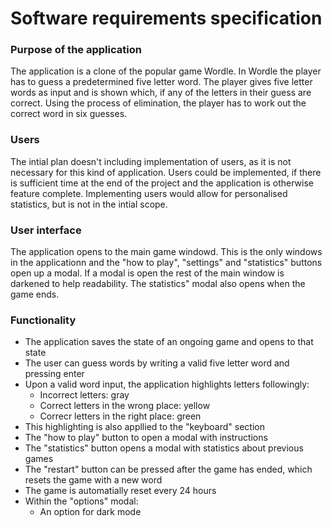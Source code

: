 # Software requirements specification

### Purpose of the application

The application is a clone of the popular game Wordle. In Wordle the player has to guess a predetermined five letter word. The player gives five letter words as input and is shown which, if any of the letters in their guess are correct. Using the process of elimination, the player has to work out the correct word in six guesses. 

### Users

The intial plan doesn't including implementation of users, as it is not necessary for this kind of application. Users could be implemented, if there is sufficient time at the end of the project and the application is otherwise feature complete. Implementing users would allow for personalised statistics, but is not in the intial scope.

### User interface

The application opens to the main game windowd. This is the only windows in the applicationn and the "how to play", "settings" and "statistics" buttons open up a modal. If a modal is open the rest of the main window is darkened to help readability. The statistics" modal also opens when the game ends.

### Functionality

* The application saves the state of an ongoing game and opens to that state
* The user can guess words by writing a valid five letter word and pressing enter
* Upon a valid word input, the application highlights letters followingly:
    * Incorrect letters: gray
    * Correct letters in the wrong place: yellow
    * Correcr letters in the right place: green
* This highlighting is also appllied to the "keyboard" section
* The "how to play" button to open a modal with instructions
* The "statistics" button opens a modal with statistics about previous games
* The "restart" button can be pressed after the game has ended, which resets the game with a new word
* The game is automatially reset every 24 hours
* Within the "options" modal:
    * An option for dark mode

